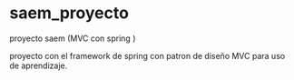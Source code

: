 # saem_proyecto
proyecto saem (MVC con spring )

proyecto con el framework de spring con patron de diseño MVC para uso de aprendizaje.
